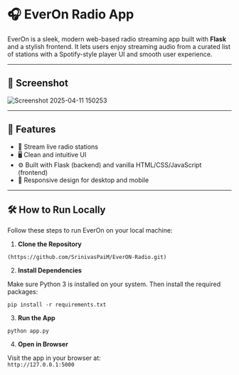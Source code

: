 # 🎧 EverOn Radio App

EverOn is a sleek, modern web-based radio streaming app built with **Flask** and a stylish frontend. It lets users enjoy streaming audio from a curated list of stations with a Spotify-style player UI and smooth user experience.

---

## 📸 Screenshot
![Screenshot 2025-04-11 150253](https://github.com/user-attachments/assets/4f1ce962-25f9-4865-a75b-2b7b306b98e5)

---

## 🚀 Features

- 🎵 Stream live radio stations  
- 🖥️ Clean and intuitive UI  
- ⚙️ Built with Flask (backend) and vanilla HTML/CSS/JavaScript (frontend)  
- 📱 Responsive design for desktop and mobile  

---

## 🛠️ How to Run Locally

Follow these steps to run EverOn on your local machine:

1. **Clone the Repository**

`(https://github.com/SrinivasPaiM/EverON-Radio.git)`

2. **Install Dependencies**

Make sure Python 3 is installed on your system. Then install the required packages:

`pip install -r requirements.txt`

3. **Run the App**

`python app.py`

4. **Open in Browser**

Visit the app in your browser at:  
`http://127.0.0.1:5000`

